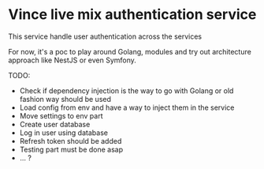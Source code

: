 # Vince live mix authentication service


This service handle user authentication across the services

For now, it's a poc to play around Golang, modules and try out architecture approach like NestJS or even Symfony.

TODO:
 - Check if dependency injection is the way to go with Golang or old fashion way should be used
 - Load config from env and have a way to inject them in the service
 - Move settings to env part
 - Create user database
 - Log in user using database
 - Refresh token should be added
 - Testing part must be done asap
 - ... ?